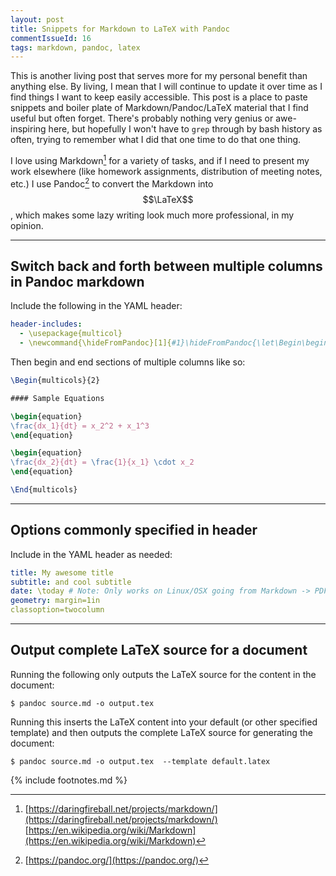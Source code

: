 ```yaml
---
layout: post
title: Snippets for Markdown to LaTeX with Pandoc
commentIssueId: 16
tags: markdown, pandoc, latex
---
```


This is another living post that serves more for my personal benefit than anything else. By living, I mean that I will continue to update it over time as I find things I want to keep easily accessible. This post is a place to paste snippets and boiler plate of Markdown/Pandoc/LaTeX material that I find useful but often forget. There's probably nothing very genius or awe-inspiring here, but hopefully I won't have to `grep` through by bash history as often, trying to remember what I did that one time to do that one thing.

I love using Markdown[^1] for a variety of tasks, and if I need to present my work elsewhere (like homework assignments, distribution of meeting notes, etc.) I use Pandoc[^2] to convert the Markdown into $$\LaTeX$$, which makes some lazy writing look much more professional, in my opinion. 

---

## Switch back and forth between multiple columns in Pandoc markdown

Include the following in the YAML header:

```yaml
header-includes:
  - \usepackage{multicol}
  - \newcommand{\hideFromPandoc}[1]{#1}\hideFromPandoc{\let\Begin\begin\let\End\end}
```

Then begin and end sections of multiple columns like so:

```latex
\Begin{multicols}{2} 

#### Sample Equations

\begin{equation}
\frac{dx_1}{dt} = x_2^2 + x_1^3
\end{equation}

\begin{equation}
\frac{dx_2}{dt} = \frac{1}{x_1} \cdot x_2 
\end{equation}

\End{multicols}
```

---

## Options commonly specified in header

Include in the YAML header as needed:

```yaml
title: My awesome title
subtitle: and cool subtitle
date: \today # Note: Only works on Linux/OSX going from Markdown -> PDF
geometry: margin=1in
classoption=twocolumn
```

---

## Output complete LaTeX source for a document

Running the following only outputs the LaTeX source for the content in the document:

```terminal
$ pandoc source.md -o output.tex
```

Running this inserts the LaTeX content into your default (or other specified template) and then outputs the complete LaTeX source for generating the document:

```terminal
$ pandoc source.md -o output.tex  --template default.latex
```

{% include footnotes.md %}

[^1]: [https://daringfireball.net/projects/markdown/](https://daringfireball.net/projects/markdown/) <br/> [https://en.wikipedia.org/wiki/Markdown](https://en.wikipedia.org/wiki/Markdown)
[^2]: [https://pandoc.org/](https://pandoc.org/)
